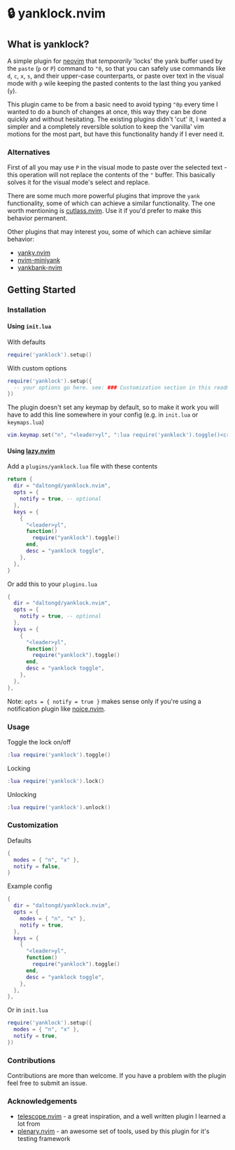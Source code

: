 # 🔒 yanklock.nvim

## What is yanklock?

A simple plugin for [neovim](https://neovim.io/) that *temporarily* 'locks' the yank buffer used by the `paste` (`p` or `P`) command to `"0`, so that you can safely use commands like `d`, `c`, `x`, `s`, and their upper-case counterparts, or paste over text in the visual mode with `p` wile keeping the pasted contents to the last thing you yanked (`y`).

This plugin came to be from a basic need to avoid typing `"0p` every time I wanted to do a bunch of changes at once, this way they can be done quickly and without hesitating. The existing plugins didn't 'cut' it, I wanted a simpler and a completely reversible solution to keep the 'vanilla' vim motions for the most part, but have this functionality handy if I ever need it.

### Alternatives

First of all you may use `P` in the visual mode to paste over the selected text - this operation will not replace the contents of the `"` buffer. This basically solves it for the visual mode's select and replace.

There are some much more powerful plugins that improve the `yank` functionality, some of which can achieve a similar functionality. The one worth mentioning is [cutlass.nvim](https://github.com/gbprod/cutlass.nvim). Use it if you'd prefer to make this behavior permanent.

Other plugins that may interest you, some of which can achieve similar behavior:

- [yanky.nvim](https://github.com/gbprod/yanky.nvim)
- [nvim-miniyank](https://github.com/bfredl/nvim-miniyank)
- [yankbank-nvim](https://github.com/ptdewey/yankbank-nvim)

## Getting Started

### Installation

#### Using `init.lua`

With defaults

```lua
require('yanklock').setup()
```

With custom options

```lua
require('yanklock').setup({
  -- your options go here. see: ### Customization section in this readme
})
```

The plugin doesn't set any keymap by default, so to make it work you will have to add this line somewhere in your config (e.g. in `init.lua` or `keymaps.lua`)

```lua
vim.keymap.set("n", "<leader>yl", ":lua require('yanklock').toggle()<cr>", { desc = "yanklock toggle" })
```

#### Using [lazy.nvim](https://github.com/folke/lazy.nvim)

Add a `plugins/yanklock.lua` file with these contents

```lua
return {
  dir = "daltongd/yanklock.nvim",
  opts = {
    notify = true, -- optional
  },
  keys = {
    {
      "<leader>yl",
      function()
        require("yanklock").toggle()
      end,
      desc = "yanklock toggle",
    },
  },
}
```

Or add this to your `plugins.lua`

```lua
{
  dir = "daltongd/yanklock.nvim",
  opts = {
    notify = true, -- optional
  },
  keys = {
    {
      "<leader>yl",
      function()
        require("yanklock").toggle()
      end,
      desc = "yanklock toggle",
    },
  },
},
```

Note: `opts = { notify = true }` makes sense only if you're using a notification plugin like [noice.nvim](https://github.com/folke/noice.nvim).

### Usage

Toggle the lock on/off

```lua
:lua require('yanklock').toggle()
```

Locking

```lua
:lua require('yanklock').lock()
```

Unlocking

```lua
:lua require('yanklock').unlock()
```

### Customization

Defaults

```lua
{
  modes = { "n", "x" },
  notify = false,
}
```

Example config

```lua
{
  dir = "daltongd/yanklock.nvim",
  opts = {
    modes = { "n", "x" },
    notify = true,
  },
  keys = {
    {
      "<leader>yl",
      function()
        require("yanklock").toggle()
      end,
      desc = "yanklock toggle",
    },
  },
},
```

Or in `init.lua`

```lua
require('yanklock').setup({
  modes = { "n", "x" },
  notify = true,
})
```

### Contributions

Contributions are more than welcome. If you have a problem with the plugin feel free to submit an issue.

### Acknowledgements

- [telescope.nvim](https://github.com/nvim-telescope/telescope.nvim) - a great inspiration, and a well written plugin I learned a lot from
- [plenary.nvim](https://github.com/nvim-lua/plenary.nvim) - an awesome set of tools, used by this plugin for it's testing framework
